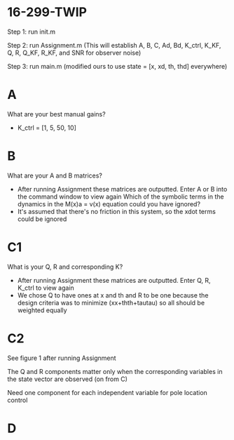 # 16-299-TWIP
Step 1: run init.m

Step 2: run Assignment.m (This will establish A, B, C, Ad, Bd, K_ctrl, K_KF, Q, R, Q_KF, R_KF, and SNR for observer noise)
        
Step 3: run main.m (modified ours to use state = [x, xd, th, thd] everywhere)

# A
What are your best manual gains?
- K_ctrl = [1, 5, 50, 10]
#
# B
What are your A and B matrices?
- After running Assignment these matrices are outputted. Enter A or B into the command window to view again
Which of the symbolic terms in the dynamics in the M(x)a = v(x) equation could you have ignored?
- It's assumed that there's no friction in this system, so the xdot terms could be ignored
#
# C1
What is your Q, R and corresponding K?
- After running Assignment these matrices are outputted. Enter Q, R, K_ctrl to view again
- We chose Q to have ones at x and th and R to be one because the design criteria was to minimize (xx+thth+tautau) so all should be weighted equally
# C2
See figure 1 after running Assignment

The Q and R components matter only when the corresponding variables in the state vector are observed (on from C)

Need one component for each independent variable for pole location control
#
# D
# 
